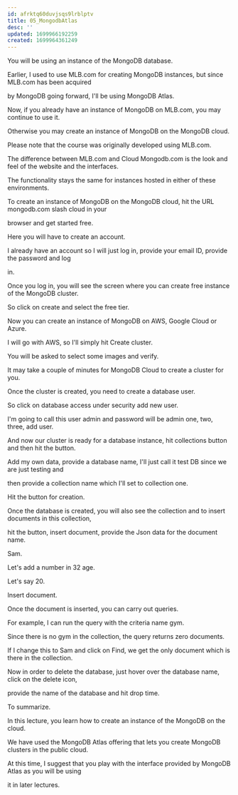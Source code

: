 ```yaml
---
id: afrktq60duvjsqs9lrblptv
title: 05_MongodbAtlas
desc: ''
updated: 1699966192259
created: 1699964361249
---
```

You will be using an instance of the MongoDB database.

Earlier, I used to use MLB.com for creating MongoDB instances, but since MLB.com has been acquired

by MongoDB going forward, I'll be using MongoDB Atlas.

Now, if you already have an instance of MongoDB on MLB.com, you may continue to use it.

Otherwise you may create an instance of MongoDB on the MongoDB cloud.

Please note that the course was originally developed using MLB.com.

The difference between MLB.com and Cloud Mongodb.com is the look and feel of the website and the interfaces.

The functionality stays the same for instances hosted in either of these environments.

To create an instance of MongoDB on the MongoDB cloud, hit the URL mongodb.com slash cloud in your

browser and get started free.

Here you will have to create an account.

I already have an account so I will just log in, provide your email ID, provide the password and log

in.

Once you log in, you will see the screen where you can create free instance of the MongoDB cluster.

So click on create and select the free tier.

Now you can create an instance of MongoDB on AWS, Google Cloud or Azure.

I will go with AWS, so I'll simply hit Create cluster.

You will be asked to select some images and verify.

It may take a couple of minutes for MongoDB Cloud to create a cluster for you.

Once the cluster is created, you need to create a database user.

So click on database access under security add new user.

I'm going to call this user admin and password will be admin one, two, three, add user.

And now our cluster is ready for a database instance, hit collections button and then hit the button.

Add my own data, provide a database name, I'll just call it test DB since we are just testing and

then provide a collection name which I'll set to collection one.

Hit the button for creation.

Once the database is created, you will also see the collection and to insert documents in this collection,

hit the button, insert document, provide the Json data for the document name.

Sam.

Let's add a number in 32 age.

Let's say 20.

Insert document.

Once the document is inserted, you can carry out queries.

For example, I can run the query with the criteria name gym.

Since there is no gym in the collection, the query returns zero documents.

If I change this to Sam and click on Find, we get the only document which is there in the collection.

Now in order to delete the database, just hover over the database name, click on the delete icon,

provide the name of the database and hit drop time.

To summarize.

In this lecture, you learn how to create an instance of the MongoDB on the cloud.

We have used the MongoDB Atlas offering that lets you create MongoDB clusters in the public cloud.

At this time, I suggest that you play with the interface provided by MongoDB Atlas as you will be using

it in later lectures.